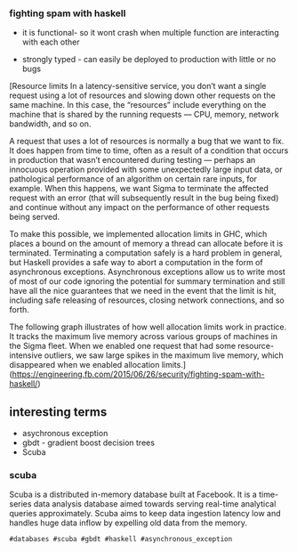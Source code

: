 ### fighting spam with haskell 
- it is functional- so it wont crash when multiple function are interacting with each other

- strongly typed - can easily be deployed to production with little or no bugs

[Resource limits
In a latency-sensitive service, you don’t want a single request using a lot of resources and slowing down other requests on the same machine. In this case, the “resources” include everything on the machine that is shared by the running requests — CPU, memory, network bandwidth, and so on.

A request that uses a lot of resources is normally a bug that we want to fix. It does happen from time to time, often as a result of a condition that occurs in production that wasn’t encountered during testing — perhaps an innocuous operation provided with some unexpectedly large input data, or pathological performance of an algorithm on certain rare inputs, for example. When this happens, we want Sigma to terminate the affected request with an error (that will subsequently result in the bug being fixed) and continue without any impact on the performance of other requests being served.

To make this possible, we implemented allocation limits in GHC, which places a bound on the amount of memory a thread can allocate before it is terminated. Terminating a computation safely is a hard problem in general, but Haskell provides a safe way to abort a computation in the form of asynchronous exceptions. Asynchronous exceptions allow us to write most of most of our code ignoring the potential for summary termination and still have all the nice guarantees that we need in the event that the limit is hit, including safe releasing of resources, closing network connections, and so forth.

The following graph illustrates of how well allocation limits work in practice. It tracks the maximum live memory across various groups of machines in the Sigma fleet. When we enabled one request that had some resource-intensive outliers, we saw large spikes in the maximum live memory, which disappeared when we enabled allocation limits.](https://engineering.fb.com/2015/06/26/security/fighting-spam-with-haskell/)


## interesting terms

- asychronous exception
- gbdt - gradient boost decision trees
- Scuba

### scuba
Scuba is a distributed in-memory database built at Facebook. It is a time-series data analysis database aimed towards serving real-time analytical queries approximately. Scuba aims to keep data ingestion latency low and handles huge data inflow by expelling old data from the memory.


    #databases #scuba #gbdt #haskell #asynchronous_exception
